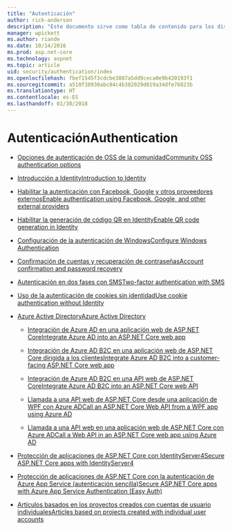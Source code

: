 ```yaml
---
title: "Autenticación"
author: rick-anderson
description: "Este documento sirve como tabla de contenido para los distintos temas de autenticación de ASP.NET Core."
manager: wpickett
ms.author: riande
ms.date: 10/14/2016
ms.prod: asp.net-core
ms.technology: aspnet
ms.topic: article
uid: security/authentication/index
ms.openlocfilehash: fbef1545f3cdcbe3887a5dd9ceca0e9b420193f1
ms.sourcegitcommit: a510f38930abc84c4b302029d019a34dfe76823b
ms.translationtype: HT
ms.contentlocale: es-ES
ms.lasthandoff: 01/30/2018
---
```

# <a name="authentication"></a><span data-ttu-id="c5466-103">Autenticación</span><span class="sxs-lookup"><span data-stu-id="c5466-103">Authentication</span></span>

* [<span data-ttu-id="c5466-104">Opciones de autenticación de OSS de la comunidad</span><span class="sxs-lookup"><span data-stu-id="c5466-104">Community OSS authentication options</span></span>](community.md)

* [<span data-ttu-id="c5466-105">Introducción a Identity</span><span class="sxs-lookup"><span data-stu-id="c5466-105">Introduction to Identity</span></span>](identity.md)

* [<span data-ttu-id="c5466-106">Habilitar la autenticación con Facebook, Google y otros proveedores externos</span><span class="sxs-lookup"><span data-stu-id="c5466-106">Enable authentication using Facebook, Google, and other external providers</span></span>](social/index.md)

* [<span data-ttu-id="c5466-107">Habilitar la generación de código QR en Identity</span><span class="sxs-lookup"><span data-stu-id="c5466-107">Enable QR code generation in Identity</span></span>](identity-enable-qrcodes.md)

* [<span data-ttu-id="c5466-108">Configuración de la autenticación de Windows</span><span class="sxs-lookup"><span data-stu-id="c5466-108">Configure Windows Authentication</span></span>](windowsauth.md)

* [<span data-ttu-id="c5466-109">Confirmación de cuentas y recuperación de contraseñas</span><span class="sxs-lookup"><span data-stu-id="c5466-109">Account confirmation and password recovery</span></span>](accconfirm.md)

* [<span data-ttu-id="c5466-110">Autenticación en dos fases con SMS</span><span class="sxs-lookup"><span data-stu-id="c5466-110">Two-factor authentication with SMS</span></span>](2fa.md)

* [<span data-ttu-id="c5466-111">Uso de la autenticación de cookies sin identidad</span><span class="sxs-lookup"><span data-stu-id="c5466-111">Use cookie authentication without Identity</span></span>](cookie.md)

* [<span data-ttu-id="c5466-112">Azure Active Directory</span><span class="sxs-lookup"><span data-stu-id="c5466-112">Azure Active Directory</span></span>](azure-active-directory/index.md)

  * [<span data-ttu-id="c5466-113">Integración de Azure AD en una aplicación web de ASP.NET Core</span><span class="sxs-lookup"><span data-stu-id="c5466-113">Integrate Azure AD into an ASP.NET Core web app</span></span>](https://azure.microsoft.com/documentation/samples/active-directory-dotnet-webapp-openidconnect-aspnetcore/)

  * [<span data-ttu-id="c5466-114">Integración de Azure AD B2C en una aplicación web de ASP.NET Core dirigida a los clientes</span><span class="sxs-lookup"><span data-stu-id="c5466-114">Integrate Azure AD B2C into a customer-facing ASP.NET Core web app</span></span>](azure-ad-b2c.md)

  * [<span data-ttu-id="c5466-115">Integración de Azure AD B2C en una API web de ASP.NET Core</span><span class="sxs-lookup"><span data-stu-id="c5466-115">Integrate Azure AD B2C into an ASP.NET Core web API</span></span>](azure-ad-b2c-webapi.md)

  * [<span data-ttu-id="c5466-116">Llamada a una API web de ASP.NET Core desde una aplicación de WPF con Azure AD</span><span class="sxs-lookup"><span data-stu-id="c5466-116">Call an ASP.NET Core Web API from a WPF app using Azure AD</span></span>](https://azure.microsoft.com/documentation/samples/active-directory-dotnet-native-aspnetcore/)

  * [<span data-ttu-id="c5466-117">Llamada a una API web en una aplicación web de ASP.NET Core con Azure AD</span><span class="sxs-lookup"><span data-stu-id="c5466-117">Call a Web API in an ASP.NET Core web app using Azure AD</span></span>](https://azure.microsoft.com/documentation/samples/active-directory-dotnet-webapp-webapi-openidconnect-aspnetcore/)

* [<span data-ttu-id="c5466-118">Protección de aplicaciones de ASP.NET Core con IdentityServer4</span><span class="sxs-lookup"><span data-stu-id="c5466-118">Secure ASP.NET Core apps with IdentityServer4</span></span>](http://docs.identityserver.io/en/release/)

* [<span data-ttu-id="c5466-119">Protección de aplicaciones de ASP.NET Core con la autenticación de Azure App Service (autenticación sencilla)</span><span class="sxs-lookup"><span data-stu-id="c5466-119">Secure ASP.NET Core apps with Azure App Service Authentication (Easy Auth)</span></span>](https://docs.microsoft.com/azure/app-service/app-service-authentication-overview)

* [<span data-ttu-id="c5466-120">Artículos basados en los proyectos creados con cuentas de usuario individuales</span><span class="sxs-lookup"><span data-stu-id="c5466-120">Articles based on projects created with individual user accounts</span></span>](xref:security/authentication/individual)
